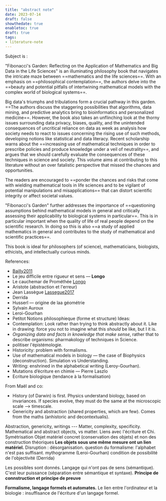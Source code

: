 ```yaml
---
title: "abstract note"
date: 2023-07-14
draft: false
showthedate: true
enabletoc: true
draft: true
tags:
- literature-note
---
```



Subject is :


"Fibonacci's Garden: Reflecting on the Application of Mathematics and Big Data in the Life Sciences" is an illuminating philosophy book that navigates the intricate maze between ==mathematics and the life sciences==. With an emphasis on ==philosophical contemplation==, the authors delve into the ==beauty and potential pitfalls of intertwining mathematical models with the complex world of biological systems==.  
  
Big data's triumphs and tribulations form a crucial pathway in this garden. ==The authors discuss the staggering possibilities that algorithms, data mining, and predictive analytics bring to bioinformatics and personalized medicine==. However, the book also takes an unflinching look at the thorny issues surrounding data privacy, biases, quality, and the unintended consequences of uncritical reliance on data as week as analysis how society needs to react to issues concerning the rising use of such methods, developing notions like statistical and data literacy. Recent scholarship warns about the ==increasing use of mathematical techniques in order to prescribe policies and produce knowledge under a veil of neutrality==, and argues that we should carefully evaluate the consequences of these techniques in science and society. This volume aims at contributing to this literature without an over fatalistic perspective that missed the chances and opportunities.  
  
The readers are encouraged to ==ponder the chances and risks that come with wielding mathematical tools in life sciences and to be vigilant of potential manipulations and misapplications== that can distort scientific integrity or affect societal values.  
  
"Fibonacci's Garden" further addresses the importance of ==questioning assumptions behind mathematical models in general and critically assessing their applicability to biological systems in particular==. This is in particular important when the quality of life of real people depend on the scientific research. In doing so this is also ==a study of applied mathematics in general and contributes to the study of mathematical and scientific practices==.  
  
This book is ideal for philosophers (of science), mathematicians, biologists, ethicists, and intellectually curious minds.

References: 
- [Bailly2011](reference/Bailly2011.md) 
- Le jeu difficile entre rigueur et sens — **Longo**
- Le cauchemar de Prométhée [Longo](reference/Longo.md)
- Aristote (abstraction et l'erreur)
- Jean Lassègue [Lassegue2017](reference/Lassegue2017.md) 
- Derrida 
- Husserl — origine de laa géométrie
- Sylvain Auroux  
- Leroi-Gourhan 
- Petitot  Notions philosophieque (forme et structure)
Ideas: 
- Contemplation: Look rather than trying to think abstractly about it. Like in drawing: force you not to imagine what this *should* be like, but I it is. 
- *Organizing data and facts in knowledge that make sense*, rather that to describe organisms: pharmakology of techniques in Science. 
- politiser l'épistémologie.
- Historicity: problem with formalisms.  
- Use of mathematical models in biology — the case of Biophysics (deconstruction). Simulation vs Understanding.  
- Writing: enshrined in the alphabetical writing (Leroy-Gourhan).  
- Mutations d’écriture en chimie — Pierre Laszlo
- Ecriture biologique (tendance à la formalisation)

From Maël and co: 
- History (of Darwin) is first. Physics understand biology, based on invariances. If species evolve, they must do the same at the microscopic scale --> timescale. 
- Genericity and abstraction (shared properties, which are few). Comes from the maths (anhistoric and decontextualis). 


Abstraction, genericity, writings --- Matter, complexity, specificity. 
Mathematical and abstract objects, vs matter. 
Liens avec l'écriture et Chi.
Symétrisation
Objet matériel concret (conservation des objets) et non des construction théoriques
**Les objets sous une même mesure ont un lien matériel.** 
Disruption : désorganisation. 
question du formalisme: l'alphabet n'est pas suffisant. 
mythogramme  (Leroi-Gourhan)
condition de possibilité de l'objectivité (Derrida)

Les possibles sont donnés.
Langage qui n'ont pas de sens (sémantique). 
C'est leur puissance (séparation entre sémantique et syntaxe).
**Principe de connstruction et principe de preuve**


**Formalisme, langage formels et automates.** 
Le lien entre l'ordinateur et la biologie : insuffisance de l'écriture d'un langage formel. 




